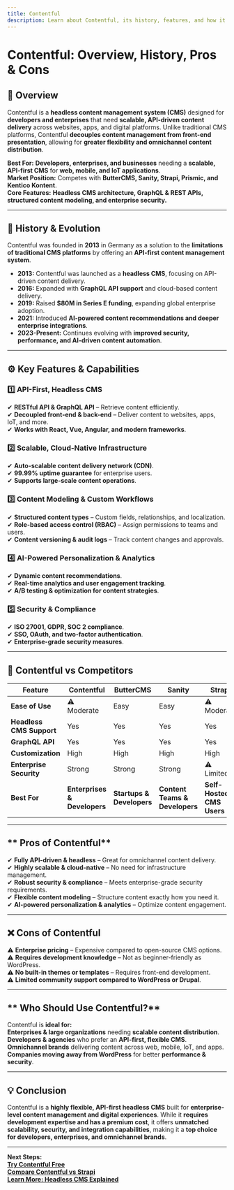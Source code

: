 ```yaml
---
title: Contentful  
description: Learn about Contentful, its history, features, and how it compares to other CMS platforms.  
---
```


# **Contentful: Overview, History, Pros & Cons**  

## **📌 Overview**  
Contentful is a **headless content management system (CMS)** designed for **developers and enterprises** that need **scalable, API-driven content delivery** across websites, apps, and digital platforms. Unlike traditional CMS platforms, Contentful **decouples content management from front-end presentation**, allowing for **greater flexibility and omnichannel content distribution**.  

 **Best For:** **Developers, enterprises, and businesses** needing a **scalable, API-first CMS** for **web, mobile, and IoT applications**.  
 **Market Position:** Competes with **ButterCMS, Sanity, Strapi, Prismic, and Kentico Kontent**.  
 **Core Features:** **Headless CMS architecture, GraphQL & REST APIs, structured content modeling, and enterprise security.**  

---

## **📜 History & Evolution**  
Contentful was founded in **2013** in Germany as a solution to the **limitations of traditional CMS platforms** by offering an **API-first content management system**.  

- **2013:** Contentful was launched as a **headless CMS**, focusing on API-driven content delivery.  
- **2016:** Expanded with **GraphQL API support** and cloud-based content delivery.  
- **2019:** Raised **$80M in Series E funding**, expanding global enterprise adoption.  
- **2021:** Introduced **AI-powered content recommendations and deeper enterprise integrations**.  
- **2023-Present:** Continues evolving with **improved security, performance, and AI-driven content automation**.  

---

## **⚙️ Key Features & Capabilities**  

### **1️⃣ API-First, Headless CMS**  
✔ **RESTful API & GraphQL API** – Retrieve content efficiently.  
✔ **Decoupled front-end & back-end** – Deliver content to websites, apps, IoT, and more.  
✔ **Works with React, Vue, Angular, and modern frameworks**.  

### **2️⃣ Scalable, Cloud-Native Infrastructure**  
✔ **Auto-scalable content delivery network (CDN)**.  
✔ **99.99% uptime guarantee** for enterprise users.  
✔ **Supports large-scale content operations**.  

### **3️⃣ Content Modeling & Custom Workflows**  
✔ **Structured content types** – Custom fields, relationships, and localization.  
✔ **Role-based access control (RBAC)** – Assign permissions to teams and users.  
✔ **Content versioning & audit logs** – Track content changes and approvals.  

### **4️⃣ AI-Powered Personalization & Analytics**  
✔ **Dynamic content recommendations**.  
✔ **Real-time analytics and user engagement tracking**.  
✔ **A/B testing & optimization for content strategies**.  

### **5️⃣ Security & Compliance**  
✔ **ISO 27001, GDPR, SOC 2 compliance**.  
✔ **SSO, OAuth, and two-factor authentication**.  
✔ **Enterprise-grade security measures**.  

---

## **🔄 Contentful vs Competitors**  

| Feature                  | Contentful | ButterCMS | Sanity     | Strapi     | Prismic     |
|--------------------------|------------|-----------|------------|------------|-------------|
| **Ease of Use**          | ⚠ Moderate |  Easy  |  Easy  | ⚠ Moderate |  Easy  |
| **Headless CMS Support** |  Yes      |  Yes   |  Yes   |  Yes   |  Yes   |
| **GraphQL API**          |  Yes      |  Yes   |  Yes   |  Yes   | ❌ No    |
| **Customization**        |  High     |  High  |  High  |  High  | ⚠ Limited |
| **Enterprise Security**  |  Strong   |  Strong |  Strong | ⚠ Limited |  Strong |
| **Best For**             | **Enterprises & Developers** | **Startups & Developers** | **Content Teams & Developers** | **Self-Hosted CMS Users** | **Marketers & Small Teams** |

---

## ** Pros of Contentful**  
✔ **Fully API-driven & headless** – Great for omnichannel content delivery.  
✔ **Highly scalable & cloud-native** – No need for infrastructure management.  
✔ **Robust security & compliance** – Meets enterprise-grade security requirements.  
✔ **Flexible content modeling** – Structure content exactly how you need it.  
✔ **AI-powered personalization & analytics** – Optimize content engagement.  

---

## **❌ Cons of Contentful**  
⚠ **Enterprise pricing** – Expensive compared to open-source CMS options.  
⚠ **Requires development knowledge** – Not as beginner-friendly as WordPress.  
⚠ **No built-in themes or templates** – Requires front-end development.  
⚠ **Limited community support compared to WordPress or Drupal**.  

---

## ** Who Should Use Contentful?**  
Contentful is **ideal for:**  
 **Enterprises & large organizations** needing **scalable content distribution**.  
 **Developers & agencies** who prefer an **API-first, flexible CMS**.  
 **Omnichannel brands** delivering content across web, mobile, IoT, and apps.  
 **Companies moving away from WordPress** for better **performance & security**.  

---

## **💡 Conclusion**  
Contentful is a **highly flexible, API-first headless CMS** built for **enterprise-level content management and digital experiences**. While it **requires development expertise and has a premium cost**, it offers **unmatched scalability, security, and integration capabilities**, making it a **top choice for developers, enterprises, and omnichannel brands**.  

---

 **Next Steps:**  
 **[Try Contentful Free](https://www.contentful.com/)**  
 **[Compare Contentful vs Strapi](#)**  
 **[Learn More: Headless CMS Explained](#)**  